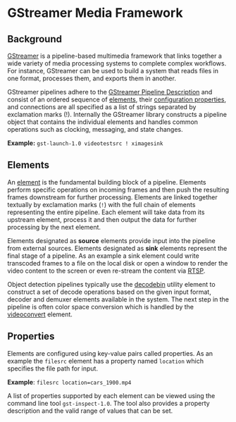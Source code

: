 # GStreamer Media Framework
## Background
[GStreamer](https://gstreamer.freedesktop.org/) is a pipeline-based multimedia framework that links together a wide variety of media processing systems to complete complex workflows.
For instance, GStreamer can be used to build a system that reads files in one format, processes them, and exports them in another.

GStreamer pipelines adhere to the [GStreamer Pipeline Description](https://gstreamer.freedesktop.org/documentation/tools/gst-launch.html?gi-language=c#pipeline-description) and
consist of an ordered sequence of [elements](https://gstreamer.freedesktop.org/documentation/application-development/basics/elements.html?gi-language=c), their [configuration properties](#properties), and connections are all specified as a list of strings separated by exclamation
marks (!). Internally the GStreamer library constructs a pipeline object that contains the individual elements and handles common operations such as clocking, messaging, and state changes.

**Example:** `gst-launch-1.0 videotestsrc ! ximagesink`

## Elements
An [element](https://gstreamer.freedesktop.org/documentation/application-development/basics/elements.html?gi-language=c) is the fundamental building block of a pipeline. 
Elements perform specific operations on incoming frames and then push the resulting frames 
downstream for further processing. Elements are linked together textually by exclamation marks (`!`) with the full chain of elements 
representing the entire pipeline. Each element will take data from its upstream element, process it and then output the data for further processing by the next element.

Elements designated as **source** elements provide input into the pipeline from external sources. Elements designated as **sink** elements represent the final stage of a pipeline. 
As an example a sink element could write transcoded frames to a file on the local disk or open a window to render the video content to the screen or even re-stream the content 
via [RTSP](https://tools.ietf.org/html/rfc2326). 

Object detection pipelines typically use the [decodebin](https://gstreamer.freedesktop.org/documentation/playback/decodebin.html#decodebin) utility element 
to construct a set of decode operations based on the given input format, decoder and demuxer elements available in the system. 
The next step in the pipeline is often color space conversion which is handled by the 
[videoconvert](https://gstreamer.freedesktop.org/documentation/videoconvert/index.html?gi-language=c#videoconvert) element. 

## Properties
Elements are configured using key-value pairs called properties. As an example the `filesrc` element has a property named `location` which specifies the file path for input.

**Example**:
 `filesrc location=cars_1900.mp4`

A list of properties supported by each element can be viewed using the command line tool `gst-inspect-1.0`. The tool also provides a property description and 
the valid range of values that can be set.
